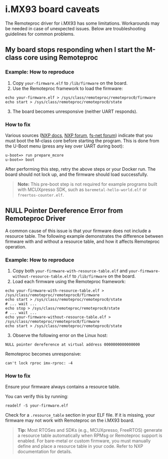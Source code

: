 # i.MX93 board caveats

The Remoteproc driver for i.MX93 has some limitations. Workarounds may be needed in case of unexpected issues. Below are troubleshooting guidelines for common problems.

## My board stops responding when I start the M-class core using Remoteproc

### Example: How to reproduce

1. Copy `your-firmware.elf` to `/lib/firmware` on the board.
2. Use the Remoteproc framework to load the firmware:

```
echo your-firmware.elf > /sys/class/remoteproc/remoteproc0/firmware
echo start > /sys/class/remoteproc/remoteproc0/state
```

3. The board becomes unresponsive (neither UART responds).

### How to fix

Various sources ([NXP docs](https://www.nxp.com/document/guide/getting-started-with-frdm-imx93:GS-FRDM-IMX93?section=cortex-m33-enablement), [NXP forum](https://community.nxp.com/t5/i-MX-Processors/IMX8MP-EVK-bone-stock-freezes-upon-loading-Cortex-M7-RPMSG/m-p/1627688#M203714), [fs-net forum](https://forum.fs-net.de/index.php?thread/4817-starting-m7-from-linux-freezes-the-system-u-boot-prepare-mcore-is-missing/%5D)) indicate that you must boot the M-class core before starting the program. This is done from the U-Boot menu (press any key over UART during boot):

```
u-boot=> run prepare_mcore
u-boot=> boot
```

After performing this step, retry the above steps or your Docker run. The board should not lock up, and the firmware should load successfully.

> **Note:** This pre-boot step is not required for example programs built with MCUXpresso SDK, such as `baremetal-hello-world.elf` or `freertos-counter.elf`.

## NULL Pointer Dereference Error from Remoteproc Driver

A common cause of this issue is that your firmware does not include a resource table. The following example demonstrates the difference between firmware with and without a resource table, and how it affects Remoteproc operation.

### Example: How to reproduce

1. Copy both `your-firmware-with-resource-table.elf` and `your-firmware-without-resource-table.elf` to `/lib/firmware` on the board.
2. Load each firmware using the Remoteproc framework:

```
echo your-firmware-with-resource-table.elf > /sys/class/remoteproc/remoteproc0/firmware
echo start > /sys/class/remoteproc/remoteproc0/state
# ... wait ...
echo stop > /sys/class/remoteproc/remoteproc0/state
# ... wait ...
echo your-firmware-without-resource-table.elf > /sys/class/remoteproc/remoteproc0/firmware
echo start > /sys/class/remoteproc/remoteproc0/state
```

3. Observe the following error on the Linux host:

```
NULL pointer dereference at virtual address 0000000000000000
```

Remoteproc becomes unresponsive:

```
can't lock rproc imx-rproc: -4
```

### How to fix

Ensure your firmware always contains a resource table.

You can verify this by running:

```
readelf -S your-firmware.elf
```

Check for a `.resource_table` section in your ELF file. If it is missing, your firmware may not work with Remoteproc on the i.MX93 board.

> **Tip:** Most RTOSes and SDKs (e.g., MCUXpresso, FreeRTOS) generate a resource table automatically when RPMsg or Remoteproc support is enabled. For bare-metal or custom firmware, you must manually define and place a resource table in your code. Refer to NXP documentation for details.
